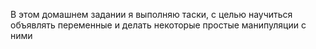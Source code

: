 В этом домашнем задании я выполняю таски, с целью научиться объявлять переменные и делать некоторые простые манипуляции с ними